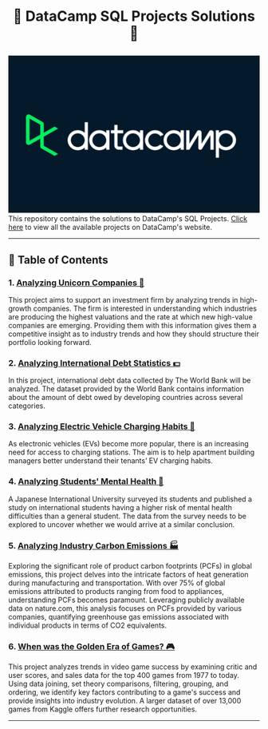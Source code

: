 # <p align="center" style="margin-top: 0px;"> 📔 DataCamp SQL Projects Solutions 📝

<img src ="datacamp.png">
This repository contains the solutions to DataCamp's SQL Projects. <a href ="https://app.datacamp.com/learn/projects">Click here</a> to view all the available projects on DataCamp's website.


---
## 🧾 Table of Contents
### 1. [Analyzing Unicorn Companies 🦄](Analyzing%20Unicorn%20Companies)
<p>This project aims to support an investment firm by analyzing trends in high-growth companies. The firm is interested in understanding which industries are producing the highest valuations and the rate at which new high-value companies are emerging. Providing them with this information gives them a competitive insight as to industry trends and how they should structure their portfolio looking forward.</p>

### 2. [Analyzing International Debt Statistics 💵](Analyzing%20International%20Debt%20Statistics)
<p>In this project, international debt data collected by The World Bank will be analyzed. The dataset provided by the World Bank contains information about the amount of debt owed by developing countries across several categories.</p>

### 3. [Analyzing Electric Vehicle Charging Habits 🔋](Analyzing%20Electric%20Vehicle%20Charging%20Habits)
<p>As electronic vehicles (EVs) become more popular, there is an increasing need for access to charging stations. The aim is to help apartment building managers better understand their tenants’ EV charging habits.</p>

### 4. [Analyzing Students' Mental Health 🧠](Analyzing%20Students%20Mental%20Health)
<p>A Japanese International University surveyed its students and published a study on international students having a higher risk of mental health difficulties than a general student. The data from the survey needs to be explored to uncover whether we would arrive at a similar conclusion.</p>

### 5. [Analyzing Industry Carbon Emissions 🏭](Analyzing%20Industry%20Carbon%20Emissions)
<p>Exploring the significant role of product carbon footprints (PCFs) in global emissions, this project delves into the intricate factors of heat generation during manufacturing and transportation. With over 75% of global emissions attributed to products ranging from food to appliances, understanding PCFs becomes paramount. Leveraging publicly available data on nature.com, this analysis focuses on PCFs provided by various companies, quantifying greenhouse gas emissions associated with individual products in terms of CO2 equivalents.</p>

### 6. [When was the Golden Era of Games? 🎮](When%20was%20the%20Golden%20Era%20of%20Games?)
<p>This project analyzes trends in video game success by examining critic and user scores, and sales data for the top 400 games from 1977 to today. Using data joining, set theory comparisons, filtering, grouping, and ordering, we identify key factors contributing to a game's success and provide insights into industry evolution. A larger dataset of over 13,000 games from Kaggle offers further research opportunities.</p>

--- 

